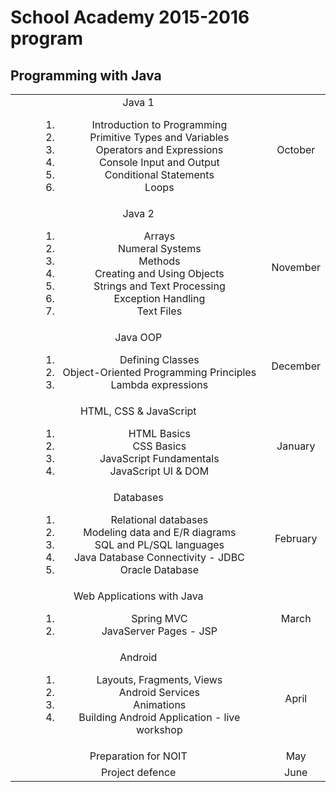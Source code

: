 # School Academy 2015-2016 program
## Programming with Java

|  	|  	|
|:---:|:-:|
| <dt>Java 1</dt><dd><ol><li>Introduction to Programming</li><li>Primitive Types and Variables</li><li>Operators and Expressions</li><li>Console Input and Output</li><li>Conditional Statements</li><li>Loops</li></ol></dd> | October |
| <dt>Java 2</dt><dd><ol><li>Arrays</li><li>Numeral Systems</li><li>Methods</li><li>Creating and Using Objects</li><li>Strings and Text Processing</li><li>Exception Handling</li><li>Text Files</li></ol></dd> | November |
| <dt>Java OOP</dt><dd><ol><li>Defining Classes</li><li>Object-Oriented Programming Principles</li><li>Lambda expressions</li></ol></dd> | December |
| <dt>HTML, CSS & JavaScript</dt><dd><ol><li>HTML Basics</li><li>CSS Basics</li><li>JavaScript Fundamentals</li><li>JavaScript UI & DOM</li></ol></dd> | January |
| <dt>Databases</dt><dd><ol><li>Relational databases</li><li>Modeling data and E/R diagrams</li><li>SQL and PL/SQL languages</li><li>Java Database Connectivity - JDBC</li><li>Oracle Database</li></ol></dd> | February |
| <dt>Web Applications with Java</dt><dd><ol><li>Spring MVC</li><li>JavaServer Pages - JSP</li></ol></dd> | March |
| <dt>Android</dt><dd><ol><li>Layouts, Fragments, Views</li><li>Android Services</li><li>Animations</li><li>Building Android Application - live workshop</li></ol></dd> | April |
| <dt>Preparation for NOIT</dt> | May |
| <dt>Project defence</dt> | June |

